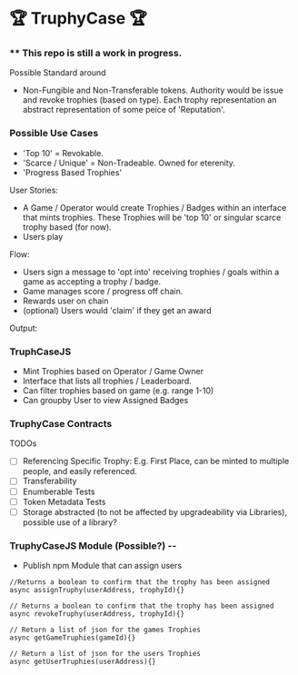 # 🏆 TruphyCase 🏆 

### ** This repo is still a work in progress.

Possible Standard around
* Non-Fungible and Non-Transferable tokens. Authority would be issue and revoke trophies (based on type). Each trophy representation an abstract representation of some peice of 'Reputation'.

### Possible Use Cases
* 'Top 10' = Revokable.
* 'Scarce / Unique' = Non-Tradeable. Owned for eterenity.
* 'Progress Based Trophies'

User Stories:
* A Game / Operator would create Trophies / Badges within an interface that mints trophies. These Trophies will be 'top 10' or singular scarce trophy based (for now).
* Users play

Flow:
* Users sign a message to 'opt into' receiving trophies / goals within a game as accepting a trophy / badge.
* Game manages score / progress off chain. 
* Rewards user on chain
* (optional) Users would 'claim' if they get an award

Output:
### TruphCaseJS
* Mint Trophies based on Operator / Game Owner
* Interface that lists all trophies / Leaderboard.
* Can filter trophies based on game (e.g. range 1-10)
* Can groupby User to view Assigned Badges

### TruphyCase Contracts
TODOs
- [ ] Referencing Specific Trophy: E.g. First Place, can be minted to multiple people, and easily referenced.
- [ ] Transferability
- [ ] Enumberable Tests
- [ ] Token Metadata Tests
- [ ] Storage abstracted (to not be affected by upgradeability via Libraries), possible use of a library?

### TruphyCaseJS Module (Possible?) -- 
* Publish npm Module that can assign users
```
//Returns a boolean to confirm that the trophy has been assigned
async assignTruphy(userAddress, trophyId){}

// Returns a boolean to confirm that the trophy has been assigned
async revokeTruphy(userAddress, trophyId){}

// Return a list of json for the games Trophies
async getGameTruphies(gameId){}

// Return a list of json for the users Trophies
async getUserTruphies(userAddress){}
```